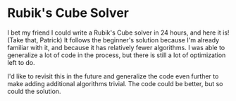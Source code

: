 # Rubik's Cube Solver

I bet my friend I could write a Rubik's Cube solver in 24 hours, and here it is! (Take that, Patrick)
It follows the beginner's solution because I'm already familiar with it, and because it has relatively
fewer algorithms. I was able to generalize a lot of code in the process, but there is still a lot of
optimization left to do. 

I'd like to revisit this in the future and generalize the code even further to make adding additional
algorithms trivial. The code could be better, but so could the solution.